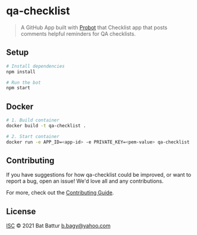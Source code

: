 # qa-checklist

> A GitHub App built with [Probot](https://github.com/probot/probot) that Checklist app that posts comments helpful reminders for QA checklists. 

## Setup

```sh
# Install dependencies
npm install

# Run the bot
npm start
```

## Docker

```sh
# 1. Build container
docker build -t qa-checklist .

# 2. Start container
docker run -e APP_ID=<app-id> -e PRIVATE_KEY=<pem-value> qa-checklist
```

## Contributing

If you have suggestions for how qa-checklist could be improved, or want to report a bug, open an issue! We'd love all and any contributions.

For more, check out the [Contributing Guide](CONTRIBUTING.md).

## License

[ISC](LICENSE) © 2021 Bat Battur <b.bagy@yahoo.com>

